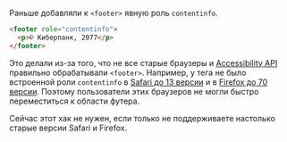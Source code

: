 Раньше добавляли к `<footer>` явную роль `contentinfo`.

```html
<footer role="contentinfo">
  <p>© Киберпанк, 2077</p>
</footer>
```

Это делали из-за того, что не все старые браузеры и [Accessibility API](/html/screenreaders/#accessibility-api) правильно обрабатывали `<footer>`. Например, у тега не было встроенной роли `contentinfo` в [Safari до 13 версии](https://bugs.webkit.org/show_bug.cgi?id=190138) и в [Firefox до 70 версии](https://bugzilla.mozilla.org/show_bug.cgi?id=1501182). Поэтому пользователи этих браузеров не могли быстро переместиться к области футера.

Сейчас этот хак не нужен, если только не поддерживаете настолько старые версии Safari и Firefox.
